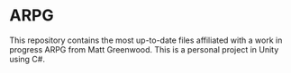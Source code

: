 # ARPG
This repository contains the most up-to-date files affiliated with a work in progress ARPG from Matt Greenwood. This is a personal project in Unity using C#. 
